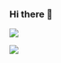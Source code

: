 ### Hi there 👋

![](https://komarev.com/ghpvc/?username=TheBigEye&color=green)

![](https://github-readme-stats.vercel.app/api?username=TheBigEye&bg_color=30,61E943,58954E&title_color=fff&text_color=fff)
